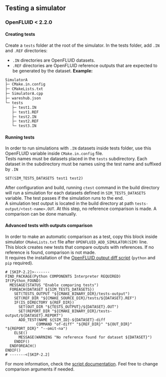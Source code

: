 
## Testing a simulator

### OpenFLUID < 2.2.0

#### Creating tests

Create a `tests` folder at the root of the simulator.
In the tests folder, add `.IN` and `.REF` directories:

  * `.IN` directories are OpenFLUID datasets.
  * `.REF` directories are OpenFLUID reference outputs that are expected to be generated by the dataset.
**Example:**

```txt
SimulatorA
├─ CMake.in.config
├─ CMakeLists.txt
├─ SimulatorA.cpp
├─ wareshub.json
└─ tests
   ├─ test1.IN
   ├─ test1.REF
   ├─ test2.IN
   ├─ test2.REF
   └─ test3.IN
```

#### Running tests

In order to run simulations with `.IN` datasets inside tests folder, use this OpenFLUID variable inside `CMake.in.config` file. <br>
Tests names must be datasets placed in the `tests` subdirectory. Each dataset in the subdirectory must be names using the test name and suffixed by `.IN`

```make
SET(SIM_TESTS_DATASETS test1 test2)
```

After configuration and build, running `ctest` command in the build directory will run a simulation for each datasets defined in `SIM_TESTS_DATASETS` variable.
The test passes if the simulation runs to the end. <br>
A simulation test output is located in the build directory at path `tests-output/<test-name>.OUT`.
At this step, no reference comparison is made. A comparison can be done manually.

#### Advanced tests with outputs comparison

In order to make an automatic comparison as a test, copy this block inside simulator `CMakeLists.txt` file after `OPENFLUID_ADD_SIMULATOR(SIM)` line. <br>
This block creates new tests that compare outputs with references. If no reference is found, comparison is not made. <br>
It requires the installation of the 
[OpenFLUID output diff script](https://forge.inrae.fr/openfluid/tools/openfluid-output-tools) (`python` and `pip` required).

```make
# [SKIP-2.2]>-------
FIND_PACKAGE(Python COMPONENTS Interpreter REQUIRED)
IF(Python_FOUND)
  MESSAGE(STATUS "Enable comparing tests")
  FOREACH(DATASET ${SIM_TESTS_DATASETS})
    SET(TESTS_OUTPUT "${CMAKE_BINARY_DIR}/tests-output")
    SET(REF_DIR "${CMAKE_SOURCE_DIR}/tests/${DATASET}.REF")
    IF(IS_DIRECTORY ${REF_DIR})
      SET(OUT_DIR "${TESTS_OUTPUT}/${DATASET}.OUT")
      SET(REPORT_DIR "${CMAKE_BINARY_DIR}/tests-output/${DATASET}.REPORT")
      ADD_TEST(NAME ${SIM_ID}-${DATASET}-diff
              COMMAND "of-diff" "${REF_DIR}" "${OUT_DIR}" "${REPORT_DIR}" "--omit-na")
    ELSE()
      MESSAGE(WARNING "No reference found for dataset ${DATASET}")
    ENDIF()
  ENDFOREACH()
ENDIF()
# -------<[SKIP-2.2]
```

For more information, check the [script documentation](https://forge.inrae.fr/openfluid/tools/openfluid-output-tools/-/blob/main/README.md).
Feel free to change comparison arguments if needed.
